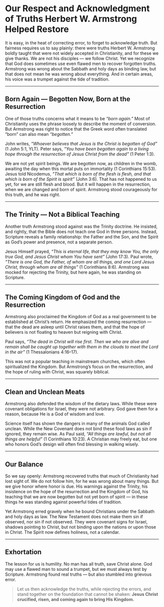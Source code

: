 # Our Respect and Acknowledgment of Truths Herbert W. Armstrong Helped Restore

It is easy, in the heat of correcting error, to forget to acknowledge truth. But fairness requires us to say plainly: there were truths Herbert W. Armstrong boldly taught that were not widely accepted in Christianity, and for these we give thanks. We are not his disciples — we follow Christ. Yet we recognize that God does sometimes use even flawed men to recover forgotten truths. Armstrong was wrong about the Sabbath and holy days as binding law, but that does not mean he was wrong about everything. And in certain areas, his voice was a trumpet against the tide of tradition.  

---

## Born Again — Begotten Now, Born at the Resurrection

One of those truths concerns what it means to be *“born again.”* Most of Christianity uses the phrase loosely to describe the moment of conversion. But Armstrong was right to notice that the Greek word often translated “born” can also mean *“begotten.”*  

John writes, *“Whoever believes that Jesus is the Christ is begotten of God”* (1 John 5:1, YLT). Peter says, *“You have been begotten again to a living hope through the resurrection of Jesus Christ from the dead”* (1 Peter 1:3).  

We are not yet spirit beings. We are begotten now, as children in the womb, awaiting the day when this mortal puts on immortality (1 Corinthians 15:53). Jesus told Nicodemus, *“That which is born of the flesh is flesh, and that which is born of the Spirit is spirit”* (John 3:6). That has not happened to us yet, for we are still flesh and blood. But it will happen in the resurrection, when we are changed and born of spirit. Armstrong stood courageously for this truth, and he was right.  

---

## The Trinity — Not a Biblical Teaching

Another truth Armstrong stood against was the Trinity doctrine. He insisted, and rightly, that the Bible does not teach one God in three persons. Instead, Scripture reveals a family relationship: the Father and the Son, and the Spirit as God’s power and presence, not a separate person.  

Jesus Himself prayed, *“This is eternal life, that they may know You, the only true God, and Jesus Christ whom You have sent”* (John 17:3). Paul wrote, *“There is one God, the Father, of whom are all things, and one Lord Jesus Christ, through whom are all things”* (1 Corinthians 8:6). Armstrong was mocked for rejecting the Trinity, but here again, he was standing on Scripture.  

---

## The Coming Kingdom of God and the Resurrection

Armstrong also proclaimed the Kingdom of God as a real government to be established at Christ’s return. He emphasized the coming resurrection — that the dead are asleep until Christ raises them, and that the hope of believers is not floating to heaven but reigning with Christ.  

Paul says, *“The dead in Christ will rise first. Then we who are alive and remain shall be caught up together with them in the clouds to meet the Lord in the air”* (1 Thessalonians 4:16–17).  

This was not a popular teaching in mainstream churches, which often spiritualized the Kingdom. But Armstrong’s focus on the resurrection, and the hope of ruling with Christ, was squarely biblical.  

---

## Clean and Unclean Meats

Armstrong also defended the wisdom of the dietary laws. While these were covenant obligations for Israel, they were not arbitrary. God gave them for a reason, because He is a God of wisdom and love.  

Science itself has shown the dangers in many of the animals God called unclean. While the New Covenant does not bind these food laws as sin if ignored, they remain wise. As Paul said, *“All things are lawful, but not all things are helpful”* (1 Corinthians 10:23). A Christian may freely eat, but one who honors God’s design will often find blessing in walking wisely.  

---

## Our Balance

So we say openly: Armstrong recovered truths that much of Christianity had lost sight of. We do not follow him, for he was wrong about many things. But we give honor where honor is due. His warnings against the Trinity, his insistence on the hope of the resurrection and the Kingdom of God, his teaching that we are now begotten but not yet born of spirit — in these things he was standing against powerful tides of tradition.  

Yet Armstrong erred gravely when he bound Christians under the Sabbath and holy days as law. The New Testament does not make them sin if observed, nor sin if not observed. They were covenant signs for Israel, shadows pointing to Christ, but not binding upon the nations or upon those in Christ. The Spirit now defines holiness, not a calendar.  

---

## Exhortation

The lesson for us is humility. No man has all truth, save Christ alone. God may use a flawed man to sound a trumpet, but we must always test by Scripture. Armstrong found real truths — but also stumbled into grievous error.  

> Let us then acknowledge the truths, while rejecting the errors, and stand together on the foundation that cannot be shaken: **Jesus Christ crucified, risen, and coming again to bring His Kingdom.**
